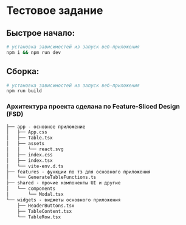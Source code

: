 # Тестовое задание

## Быстрое начало:

```bash
# установка зависимостей из запуск веб-приложения 
npm i && npm run dev
```

## Сборка:

```bash
# установка зависимостей из запуск веб-приложения 
npm run build
```

### Архитектура проекта сделана по Feature-Sliced Design (FSD)
```txt
├── app - основное приложение
│   ├── App.css
│   ├── Table.tsx
│   ├── assets
│   │   └── react.svg
│   ├── index.css
│   ├── index.tsx
│   └── vite-env.d.ts
├── features - функции по тз для основного приложения
│   └── GenerateTableFunctions.ts
├── shared - прочие компоненты UI и другие
│   └── components
│       └── Modal.tsx
└── widgets - виджеты основного приложения
    ├── HeaderButtons.tsx
    ├── TableContent.tsx
    └── TableRow.tsx
```